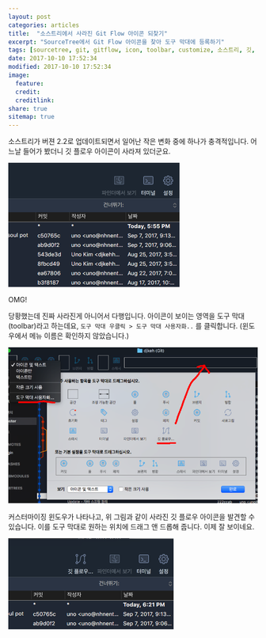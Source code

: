 ```yaml
---
layout: post
categories: articles
title:  "소스트리에서 사라진 Git Flow 아이콘 되찾기"
excerpt: "SourceTree에서 Git Flow 아이콘을 찾아 도구 막대에 등록하기"
tags: [sourcetree, git, gitflow, icon, toolbar, customize, 소스트리, 깃, 깃플로우, 아이콘, 도구 막대, 커스토마이즈]
date: 2017-10-10 17:52:34
modified: 2017-10-10 17:52:34
image: 
  feature: 
  credit: 
  creditlink: 
share: true
sitemap: true
---
```


소스트리가 버젼 2.2로 업데이트되면서 일어난 작은 변화 중에 하나가 충격적입니다. 어느날 들어가 봤더니 깃 플로우 아이콘이 사라져 있더군요.

![no icon](/images/20171010_sourcetree_gitflow/1.png "Git Flow 아이콘이 사라졌다!")

OMG!

당황했는데 진짜 사라진게 아니어서 다행입니다. 아이콘이 보이는 영역을 도구 막대(toolbar)라고 하는데요, `도구 막대 우클릭 > 도구 막대 사용자화..` 를 클릭합니다. (윈도우에서 메뉴 이름은 확인하지 않았습니다.)

![add icon](/images/20171010_sourcetree_gitflow/2.png "Git Flow 아이콘을 도구 막대에 추가")

커스터마이징 윈도우가 나타나고, 위 그림과 같이 사라진 깃 플로우 아이콘을 발견할 수 있습니다. 이를 도구 막대로 원하는 위치에 드래그 앤 드롭해 줍니다. 이제 잘 보이네요.

![added icon](/images/20171010_sourcetree_gitflow/3.png "완성")
